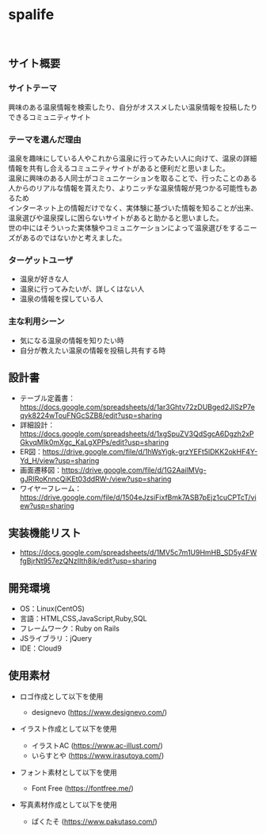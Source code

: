 # spalife
​
## サイト概要
### サイトテーマ
興味のある温泉情報を検索したり、自分がオススメしたい温泉情報を投稿したりできるコミュニティサイト
​
### テーマを選んだ理由
温泉を趣味にしている人やこれから温泉に行ってみたい人に向けて、温泉の詳細情報を共有し合えるコミュニティサイトがあると便利だと思いました。</br>
温泉に興味のある人同士がコミュニケーションを取ることで、行ったことのある人からのリアルな情報を貰えたり、よりニッチな温泉情報が見つかる可能性もあるため</br>
インターネット上の情報だけでなく、実体験に基づいた情報を知ることが出来、温泉選びや温泉探しに困らないサイトがあると助かると思いました。</br>
世の中にはそういった実体験やコミュニケーションによって温泉選びをするニーズがあるのではないかと考えました。

### ターゲットユーザ
- 温泉が好きな人
- 温泉に行ってみたいが、詳しくはない人
- 温泉の情報を探している人
​
### 主な利用シーン
- 気になる温泉の情報を知りたい時
- 自分が教えたい温泉の情報を投稿し共有する時
​
## 設計書
- テーブル定義書：https://docs.google.com/spreadsheets/d/1ar3Ghtv72zDUBged2JlSzP7eqyk8224wTouFNGcSZB8/edit?usp=sharing
- 詳細設計：https://docs.google.com/spreadsheets/d/1xgSpuZV3QdSgcA6Dgzh2xPGkvqMIk0mXgc_KaLgXPPs/edit?usp=sharing
- ER図：https://drive.google.com/file/d/1hWsYigk-grzYEFt5lDKK2okHF4Y-Yd_H/view?usp=sharing
- 画面遷移図：https://drive.google.com/file/d/1G2AailMVg-gJRIRoKnncQiKEt03ddRW-/view?usp=sharing
- ワイヤーフレーム：https://drive.google.com/file/d/1504eJzsiFixfBmk7ASB7pEjz1cuCPTcT/view?usp=sharing
​
## 実装機能リスト
- https://docs.google.com/spreadsheets/d/1MV5c7m1U9HmHB_SD5y4FWfgBjrNt957ezQNzIIth8ik/edit?usp=sharing
 
## 開発環境
- OS：Linux(CentOS)
- 言語：HTML,CSS,JavaScript,Ruby,SQL
- フレームワーク：Ruby on Rails
- JSライブラリ：jQuery
- IDE：Cloud9
​
## 使用素材

- ロゴ作成として以下を使用
  - designevo (https://www.designevo.com/)

- イラスト作成として以下を使用
  - イラストAC (https://www.ac-illust.com/)
  - いらすとや (https://www.irasutoya.com/)

- フォント素材として以下を使用
  - Font Free (https://fontfree.me/)

- 写真素材作成として以下を使用
  - ぱくたそ (https://www.pakutaso.com/)